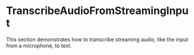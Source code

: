 # TranscribeAudioFromStreamingInput
This section demonstrates how to transcribe streaming audio, like the input from a microphone, to text.
